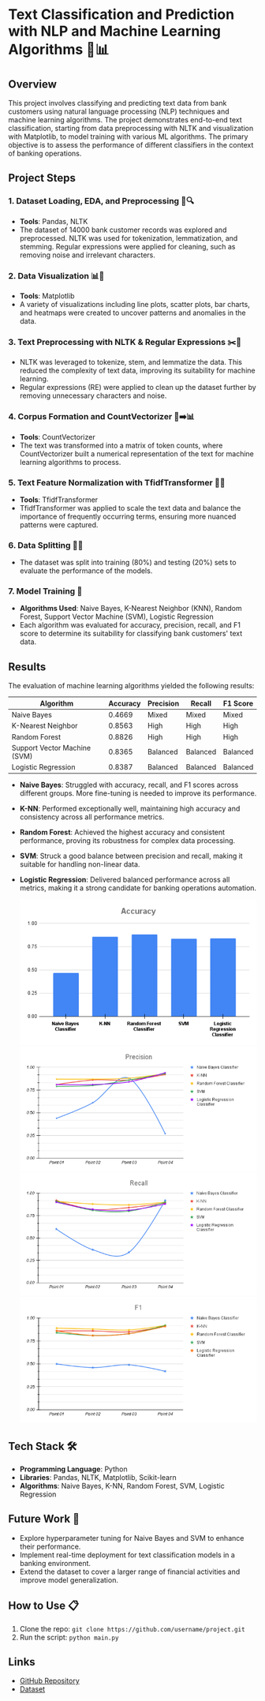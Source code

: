 # Text Classification and Prediction with NLP and Machine Learning Algorithms 🏦📊

## Overview

This project involves classifying and predicting text data from bank customers using natural language processing (NLP) techniques and machine learning algorithms. The project demonstrates end-to-end text classification, starting from data preprocessing with NLTK and visualization with Matplotlib, to model training with various ML algorithms. The primary objective is to assess the performance of different classifiers in the context of banking operations.

## Project Steps

### 1. Dataset Loading, EDA, and Preprocessing 📂🔍
- **Tools**: Pandas, NLTK
- The dataset of 14000 bank customer records was explored and preprocessed. NLTK was used for tokenization, lemmatization, and stemming. Regular expressions were applied for cleaning, such as removing noise and irrelevant characters.
  
### 2. Data Visualization 📊🎨
- **Tools**: Matplotlib
- A variety of visualizations including line plots, scatter plots, bar charts, and heatmaps were created to uncover patterns and anomalies in the data.

### 3. Text Preprocessing with NLTK & Regular Expressions ✂️📑
- NLTK was leveraged to tokenize, stem, and lemmatize the data. This reduced the complexity of text data, improving its suitability for machine learning.
- Regular expressions (RE) were applied to clean up the dataset further by removing unnecessary characters and noise.

### 4. Corpus Formation and CountVectorizer 📜➡️📊
- **Tools**: CountVectorizer
- The text was transformed into a matrix of token counts, where CountVectorizer built a numerical representation of the text for machine learning algorithms to process.

### 5. Text Feature Normalization with TfidfTransformer 🔧📏
- **Tools**: TfidfTransformer
- TfidfTransformer was applied to scale the text data and balance the importance of frequently occurring terms, ensuring more nuanced patterns were captured.

### 6. Data Splitting 🧪📝
- The dataset was split into training (80%) and testing (20%) sets to evaluate the performance of the models.

### 7. Model Training 🤖
- **Algorithms Used**: Naive Bayes, K-Nearest Neighbor (KNN), Random Forest, Support Vector Machine (SVM), Logistic Regression
- Each algorithm was evaluated for accuracy, precision, recall, and F1 score to determine its suitability for classifying bank customers' text data.

## Results

The evaluation of machine learning algorithms yielded the following results:

| Algorithm          | Accuracy | Precision | Recall | F1 Score |
|--------------------|----------|-----------|--------|----------|
| Naive Bayes         | 0.4669   | Mixed     | Mixed  | Mixed    |
| K-Nearest Neighbor  | 0.8563   | High      | High   | High     |
| Random Forest       | 0.8826   | High      | High   | High     |
| Support Vector Machine (SVM) | 0.8365   | Balanced | Balanced | Balanced |
| Logistic Regression | 0.8387   | Balanced | Balanced | Balanced |

- **Naive Bayes**: Struggled with accuracy, recall, and F1 scores across different groups. More fine-tuning is needed to improve its performance.
- **K-NN**: Performed exceptionally well, maintaining high accuracy and consistency across all performance metrics.
- **Random Forest**: Achieved the highest accuracy and consistent performance, proving its robustness for complex data processing.
- **SVM**: Struck a good balance between precision and recall, making it suitable for handling non-linear data.
- **Logistic Regression**: Delivered balanced performance across all metrics, making it a strong candidate for banking operations automation.

  ![Accuracy](Accuracy.png)
  ![Precision](Precision.png)
  ![Recall](Recall.png)
  ![F1](F1.png)

## Tech Stack 🛠️
- **Programming Language**: Python
- **Libraries**: Pandas, NLTK, Matplotlib, Scikit-learn
- **Algorithms**: Naive Bayes, K-NN, Random Forest, SVM, Logistic Regression

## Future Work 🚀
- Explore hyperparameter tuning for Naive Bayes and SVM to enhance their performance.
- Implement real-time deployment for text classification models in a banking environment.
- Extend the dataset to cover a larger range of financial activities and improve model generalization.

## How to Use 📋
1. Clone the repo: `git clone https://github.com/username/project.git`
2. Run the script: `python main.py`

## Links
- [GitHub Repository](https://github.com/sabboshachi/Machine_Learning/tree/main/Projects/01.%20Text%20Classification%20with%20NLP%20and%20Machine%20Learning%20Algorithms%20%5BResearch%20Project%5D)
- [Dataset](https://github.com/sabboshachi/Machine_Learning/tree/main/Projects/01.%20Text%20Classification%20with%20NLP%20and%20Machine%20Learning%20Algorithms%20%5BResearch%20Project%5D/DataSet)
